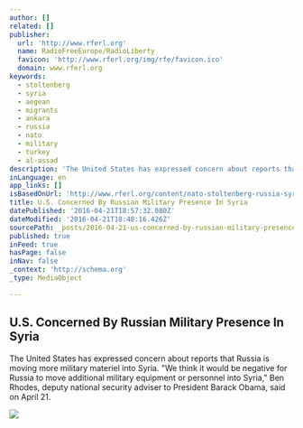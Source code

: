 ```yaml
---
author: []
related: []
publisher:
  url: 'http://www.rferl.org'
  name: RadioFreeEurope/RadioLiberty
  favicon: 'http://www.rferl.org/img/rfe/favicon.ico'
  domain: www.rferl.org
keywords:
  - stoltenberg
  - syria
  - aegean
  - migrants
  - ankara
  - russia
  - nato
  - military
  - turkey
  - al-assad
description: 'The United States has expressed concern about reports that Russia is moving more military materiel into Syria. "We think it would be negative for Russia to move additional military equipment or personnel into Syria," Ben Rhodes, deputy national security adviser to President Barack Obama, said on April 21.'
inLanguage: en
app_links: []
isBasedOnUrl: 'http://www.rferl.org/content/nato-stoltenberg-russia-syria-military-presence/27688371.html'
title: U.S. Concerned By Russian Military Presence In Syria
datePublished: '2016-04-21T18:57:32.080Z'
dateModified: '2016-04-21T18:48:16.426Z'
sourcePath: _posts/2016-04-21-us-concerned-by-russian-military-presence-in-syria.md
published: true
inFeed: true
hasPage: false
inNav: false
_context: 'http://schema.org'
_type: MediaObject

---
```

<article style=""><h1>U.S. Concerned By Russian Military Presence In Syria</h1><p>The United States has expressed concern about reports that Russia is moving more military materiel into Syria. "We think it would be negative for Russia to move additional military equipment or personnel into Syria," Ben Rhodes, deputy national security adviser to President Barack Obama, said on April 21.</p><img src="http://gdb.rferl.org/FAEDF59E-36F0-4EA3-AD95-25DE1517612A_mw1024_mh1024_s.jpg" /></article>